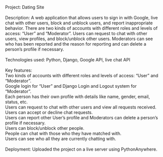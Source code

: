 Project: Dating Site<br><br>
Description: A web application that allows users to sign in with Google, live chat with other users, block and unblock users, and report inappropriate behavior. There are two kinds of accounts with different roles and levels of access: “User” and “Moderator”. Users can request to chat with other users, view profiles, and block/unblock other users. Moderators can see who has been reported and the reason for reporting and can delete a person’s profile if necessary.<br><br>
Technologies used: Python, Django, Google API, live chat API<br><br>
Key features:<br>
Two kinds of accounts with different roles and levels of access: “User” and “Moderator”.<br>
Google login for “User” and Django Login and Logout system for “Moderator”.<br>
Each person has their own profile with details like name, gender, email, status, etc.<br>
Users can request to chat with other users and view all requests received.<br>
Users can accept or decline chat requests.<br>
Users can report other User’s profile and Moderators can delete a person’s profile if necessary.<br>
Users can block/unblock other people.<br>
People can chat with those who they have matched with.<br>
Users can see who all they are currently chatting with.<br><br>
Deployment: Uploaded the project on a live server using PythonAnywhere.<br>
